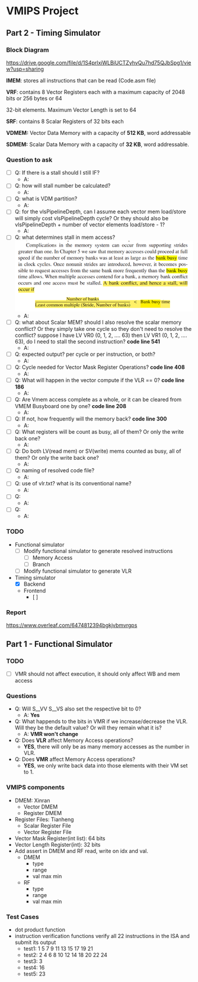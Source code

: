 # VMIPS Project

## Part 2 - Timing Simulator

### Block Diagram

https://drive.google.com/file/d/1S4prlxiWLBiUCTZyhvQu7hd75QJbSpg1/view?usp=sharing



**IMEM**: stores all instructions that can be read (Code.asm file)

**VRF**: contains 8 Vector Registers each with a maximum capacity of 2048 bits or 256 bytes or 64

32-bit elements. Maximum Vector Length is set to 64

**SRF**: contains 8 Scalar Registers of 32 bits each

**VDMEM:** Vector Data Memory with a capacity of **512 KB**, word addressable

**SDMEM:** Scalar Data Memory with a capacity of **32 KB**, word addressable.

### Question to ask
- [ ] Q: If there is a stall should I still IF?
  - A: 
- [ ] Q: how will stall number be calculated? 
  - A:
- [ ] Q: what is VDM partition?
  - A:
- [ ] Q: for the vlsPipelineDepth, can I assume each vector mem load/store will simply cost vlsPipelineDepth cycle? Or they should also be vlsPipelineDepth + number of vector elements load/store - 1?
  - A:
- [ ] Q: what determines stall in mem access? ![bank_conflict](readme_pic/WeChat%20Image_20230420232250.png)
  - A:
- [ ] Q: what about Scalar MEM? should I also resolve the scalar memory conflict? Or they simply take one cycle so they don't need to resolve the conflict? suppose I have LV VR0 (0, 1, 2, …. 63) then LV VR1 (0, 1, 2, …. 63), do I need to stall the second instruction? **code line 541**
  - A:
- [ ] Q: expected output? per cycle or per instruction, or both?
  - A:
- [ ] Q: Cycle needed for Vector Mask Register Operations? **code line 408**
  - A:
- [ ] Q: What will happen in the vector compute if the VLR == 0? **code line 186**
  - A:
- [ ] Q: Are Vmem access complete as a whole, or it can be cleared from VMEM Busyboard one by one? **code line 208**
  - A:
- [ ] Q: If not, how frequently will the memory back? **code line 300**
  - A:
- [ ] Q: What registers will be count as busy, all of them? Or only the write back one?
  - A:
- [ ] Q: Do both LV(read mem) or SV(write) mems counted as busy, all of them? Or only the write back one?
  - A:
- [ ] Q: naming of resolved code file?
  - A:
- [ ] Q: use of vlr.txt? what is its conventional name?
  - A:
- [ ] Q:
  - A:
- [ ] Q:
  - A:

### TODO
- Functional simulator
  - [ ] Modify functional simulator to generate resolved instructions
    - [ ] Memory Access
    - [ ] Branch
  - [ ] Modify functional simulator to generate VLR
- Timing simulator
  - [x] Backend
  - Frontend
    - [ ] 

### Report

https://www.overleaf.com/6474812394bgkjvbmvrgps









## Part 1 - Functional Simulator

### TODO

- [ ] VMR should not affect execution, it should only affect WB and mem access

### Questions

- Q: Will S__VV S__VS also set the respective bit to 0?
  - A: **Yes**
- Q: What happends to the bits in VMR if we increase/decrease the VLR. Will they be the default value? Or will they remain what it is?
  - A: **VMR won't change**
- Q: Does **VLR** affect Memory Access operations?
  - **YES**, there will only be as many memory accesses as the number in VLR.
- Q: Does **VMR** affect Memory Access operations?
  - **YES**, we only write back data into those elements with their VM set to 1.

### VMIPS components

- DMEM: Xinran
  - Vector DMEM
  - Register DMEM
- Register Files: Tianheng
  - Scalar Register File
  - Vector Register File
- Vector Mask Register(int list): 64 bits
- Vector Length Register(int): 32 bits
- Add assert in DMEM and RF read, write on idx and val.
  - DMEM
    - type
    - range
    - val max min
  - RF
    - type
    - range
    - val max min

### Test Cases

- dot product function
- instruction verification functions
  verify all 22 instructions in the ISA and submit its output
  - test1:
    1 5 7 9 11 13 15 17 19 21
  - test2:
    2 4 6 8 10 12 14 18 20 22 24
  - test3:
    3
  - test4:
    16
  - test5:
    23
